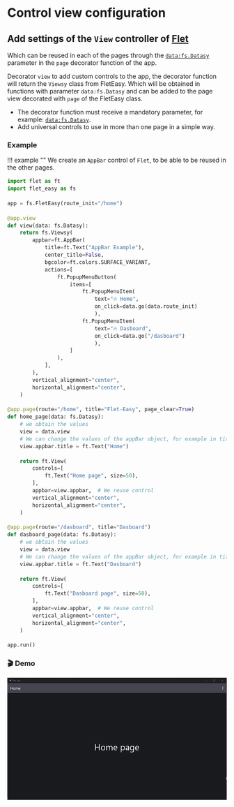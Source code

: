 # Control view configuration

## Add settings of the `View` controller of [Flet](https://flet.dev/docs/controls/view)
Which can be reused in each of the pages through the [`data:fs.Datasy`](/flet-easy/0.2.4/how-to-use/#datasy-data) parameter in the `page` decorator function of the app.

Decorator `view` to add custom controls to the app, the decorator function will return the `Viewsy` class from FletEasy. Which will be obtained in functions with parameter `data:fs.Datasy` and can be added to the page view decorated with `page` of the FletEasy class.

* The decorator function must receive a mandatory parameter, for example: [`data:fs.Datasy`](/flet-easy/0.2.4/how-to-use/#datasy-data).
* Add universal controls to use in more than one page in a simple way.

### Example
!!! example ""
    We create an `AppBar` control of `Flet`, to be able to be reused in the other pages.
  
```python hl_lines="9-27 35 37 43 51 53 59"
import flet as ft
import flet_easy as fs

app = fs.FletEasy(route_init="/home")

@app.view
def view(data: fs.Datasy):
    return fs.Viewsy(
        appbar=ft.AppBar(
            title=ft.Text("AppBar Example"),
            center_title=False,
            bgcolor=ft.colors.SURFACE_VARIANT,
            actions=[
                ft.PopupMenuButton(
                    items=[
                        ft.PopupMenuItem(
                            text="🔥 Home",
                            on_click=data.go(data.route_init)
                            ),
                        ft.PopupMenuItem(
                            text="🔥 Dasboard",
                            on_click=data.go("/dasboard")
                            ),
                    ]
                ),
            ],
        ),
        vertical_alignment="center",
        horizontal_alignment="center",
    )

@app.page(route="/home", title="Flet-Easy", page_clear=True)
def home_page(data: fs.Datasy):
    # we obtain the values
    view = data.view
    # We can change the values of the appBar object, for example in title.
    view.appbar.title = ft.Text("Home")

    return ft.View(
        controls=[
            ft.Text("Home page", size=50),
        ],
        appbar=view.appbar,  # We reuse control
        vertical_alignment="center",
        horizontal_alignment="center",
    )

@app.page(route="/dasboard", title="Dasboard")
def dasboard_page(data: fs.Datasy):
    # we obtain the values
    view = data.view
    # We can change the values of the appBar object, for example in title.
    view.appbar.title = ft.Text("Dasboard")

    return ft.View(
        controls=[
            ft.Text("Dasboard page", size=50),
        ],
        appbar=view.appbar,  # We reuse control
        vertical_alignment="center",
        horizontal_alignment="center",
    )

app.run()
```

### 🎬 **Demo**
![alt video](../assets/gifs/view-config.gif "view config")
